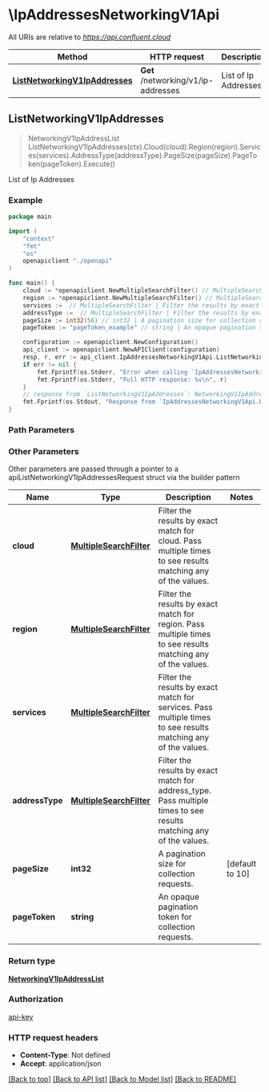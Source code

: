# \IpAddressesNetworkingV1Api

All URIs are relative to *https://api.confluent.cloud*

Method | HTTP request | Description
------------- | ------------- | -------------
[**ListNetworkingV1IpAddresses**](IpAddressesNetworkingV1Api.md#ListNetworkingV1IpAddresses) | **Get** /networking/v1/ip-addresses | List of Ip Addresses



## ListNetworkingV1IpAddresses

> NetworkingV1IpAddressList ListNetworkingV1IpAddresses(ctx).Cloud(cloud).Region(region).Services(services).AddressType(addressType).PageSize(pageSize).PageToken(pageToken).Execute()

List of Ip Addresses



### Example

```go
package main

import (
    "context"
    "fmt"
    "os"
    openapiclient "./openapi"
)

func main() {
    cloud := *openapiclient.NewMultipleSearchFilter() // MultipleSearchFilter | Filter the results by exact match for cloud. Pass multiple times to see results matching any of the values. (optional)
    region := *openapiclient.NewMultipleSearchFilter() // MultipleSearchFilter | Filter the results by exact match for region. Pass multiple times to see results matching any of the values. (optional)
    services :=  // MultipleSearchFilter | Filter the results by exact match for services. Pass multiple times to see results matching any of the values. (optional)
    addressType :=  // MultipleSearchFilter | Filter the results by exact match for address_type. Pass multiple times to see results matching any of the values. (optional)
    pageSize := int32(56) // int32 | A pagination size for collection requests. (optional) (default to 10)
    pageToken := "pageToken_example" // string | An opaque pagination token for collection requests. (optional)

    configuration := openapiclient.NewConfiguration()
    api_client := openapiclient.NewAPIClient(configuration)
    resp, r, err := api_client.IpAddressesNetworkingV1Api.ListNetworkingV1IpAddresses(context.Background()).Cloud(cloud).Region(region).Services(services).AddressType(addressType).PageSize(pageSize).PageToken(pageToken).Execute()
    if err != nil {
        fmt.Fprintf(os.Stderr, "Error when calling `IpAddressesNetworkingV1Api.ListNetworkingV1IpAddresses``: %v\n", err)
        fmt.Fprintf(os.Stderr, "Full HTTP response: %v\n", r)
    }
    // response from `ListNetworkingV1IpAddresses`: NetworkingV1IpAddressList
    fmt.Fprintf(os.Stdout, "Response from `IpAddressesNetworkingV1Api.ListNetworkingV1IpAddresses`: %v\n", resp)
}
```

### Path Parameters



### Other Parameters

Other parameters are passed through a pointer to a apiListNetworkingV1IpAddressesRequest struct via the builder pattern


Name | Type | Description  | Notes
------------- | ------------- | ------------- | -------------
 **cloud** | [**MultipleSearchFilter**](MultipleSearchFilter.md) | Filter the results by exact match for cloud. Pass multiple times to see results matching any of the values. | 
 **region** | [**MultipleSearchFilter**](MultipleSearchFilter.md) | Filter the results by exact match for region. Pass multiple times to see results matching any of the values. | 
 **services** | [**MultipleSearchFilter**](MultipleSearchFilter.md) | Filter the results by exact match for services. Pass multiple times to see results matching any of the values. | 
 **addressType** | [**MultipleSearchFilter**](MultipleSearchFilter.md) | Filter the results by exact match for address_type. Pass multiple times to see results matching any of the values. | 
 **pageSize** | **int32** | A pagination size for collection requests. | [default to 10]
 **pageToken** | **string** | An opaque pagination token for collection requests. | 

### Return type

[**NetworkingV1IpAddressList**](networking.v1.IpAddressList.md)

### Authorization

[api-key](../README.md#api-key)

### HTTP request headers

- **Content-Type**: Not defined
- **Accept**: application/json

[[Back to top]](#) [[Back to API list]](../README.md#documentation-for-api-endpoints)
[[Back to Model list]](../README.md#documentation-for-models)
[[Back to README]](../README.md)

